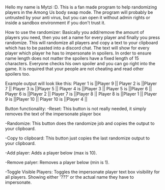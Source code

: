 Hello my name is Mytzi :D.
This is a fan made program to help randomizing players in the Among Us body swap mode.
The program will probably be untrusted by your anti virus, 
but you can open it without admin rights or inside a sandbox environment if you don't trust it.

How to use the randomizer:
Basically you add/remove the amount of players you need, then you set a name for every player and finally you press randomize.
This will randomize all players and copy a text to your clipboard which has to be pasted into a discord chat.
The text will show for every player which player he has to impersonate in spoilers.
In order to ensure name length does not matter the spoilers have a fixed length of 15 characters.
Everyone checks his own spoiler and you can go right into the game.
It is required that your people are not cheating and read other spoilers too.

Example output will look like this:
Player 1 is ||Player 9       ||
Player 2 is ||Player 7       ||
Player 3 is ||Player 5       ||
Player 4 is ||Player 3       ||
Player 5 is ||Player 6       ||
Player 6 is ||Player 2       ||
Player 7 is ||Player 8       ||
Player 8 is ||Player 1       ||
Player 9 is ||Player 10      ||
Player 10 is ||Player 4       ||


Button functionality:
-Reset: This button is not really needed, it simply removes the text of the impersonate player box

-Randomize: This button does the randomize job and copies the output to your clipboard.

-Copy to clipboard: This button just copies the last randomize output to your clipboard.

-Add player: Adds a player below (max is 10).

-Remove palyer: Removes a player below (min is 1).

-Toggle Visible Players: Toggles the impersonate player text box visibility for all players. 
Showing either '???' or the actual name they have to impersonate.
